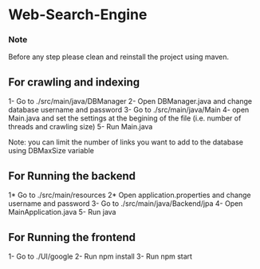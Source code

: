 # Web-Search-Engine

### Note
Before any step please clean and reinstall the project using maven.

## For crawling and indexing
1- Go to ./src/main/java/DBManager
2- Open DBManager.java and change database username and password
3- Go to ./src/main/java/Main
4- open Main.java and set the settings at the begining of the file (i.e. number of threads and crawling size)
5- Run Main.java

Note: you can limit the number of links you want to add to the database using DBMaxSize variable

## For Running the backend
1* Go to ./src/main/resources
2* Open application.properties and change username and password
3- Go to ./src/main/java/Backend/jpa
4- Open MainApplication.java
5- Run java

## For Running the frontend
1- Go to ./UI/google
2- Run npm install
3- Run npm start
